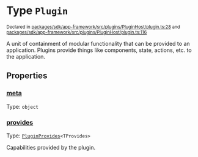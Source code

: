 # Type `Plugin`
<sub>Declared in [packages/sdk/app-framework/src/plugins/PluginHost/plugin.ts:28](https://github.com/dxos/dxos/blob/29a91026f/packages/sdk/app-framework/src/plugins/PluginHost/plugin.ts#L28) and [packages/sdk/app-framework/src/plugins/PluginHost/plugin.ts:116](https://github.com/dxos/dxos/blob/29a91026f/packages/sdk/app-framework/src/plugins/PluginHost/plugin.ts#L116)</sub>


A unit of containment of modular functionality that can be provided to an application.
Plugins provide things like components, state, actions, etc. to the application.

## Properties
### [meta](https://github.com/dxos/dxos/blob/29a91026f/packages/sdk/app-framework/src/plugins/PluginHost/plugin.ts#L29)
Type: <code>object</code>




### [provides](https://github.com/dxos/dxos/blob/29a91026f/packages/sdk/app-framework/src/plugins/PluginHost/plugin.ts#L77)
Type: <code>[PluginProvides](/api/@dxos/app-framework/types/PluginProvides)&lt;TProvides&gt;</code>

Capabilities provided by the plugin.




